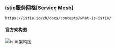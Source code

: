 <!--
author: hack0072008
head: http://www.etcunion.com/static/logo1_128x128.jpg
date: 2019-06-05
title: Istio服务网格
tags: Istio Consul docker k8s
images: http://www.etcunion.com/static/logo1_128x128.jpg
category: Istio consul docker k8s
status: publish
summary: Istio服务网格
-->





### istio服务网格[Service Mesh]
    https://istio.io/zh/docs/concepts/what-is-istio/
    
#### 官方架构图
![istio架构图](http://www.etcunion.com/static/istio-arch.svg)

